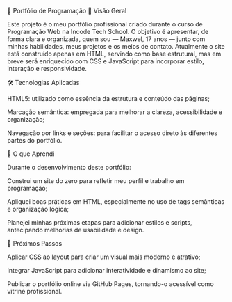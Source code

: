 💼 Portfólio de Programação
📖 Visão Geral

Este projeto é o meu portfólio profissional criado durante o curso de Programação Web na Incode Tech School. O objetivo é apresentar, de forma clara e organizada, quem sou — Maxwel, 17 anos — junto com minhas habilidades, meus projetos e os meios de contato.
Atualmente o site está construído apenas em HTML, servindo como base estrutural, mas em breve será enriquecido com CSS e JavaScript para incorporar estilo, interação e responsividade.

🛠 Tecnologias Aplicadas

HTML5: utilizado como essência da estrutura e conteúdo das páginas;

Marcação semântica: empregada para melhorar a clareza, acessibilidade e organização;

Navegação por links e seções: para facilitar o acesso direto às diferentes partes do portfólio.

🎯 O que Aprendi

Durante o desenvolvimento deste portfólio:

Construi um site do zero para refletir meu perfil e trabalho em programação;

Apliquei boas práticas em HTML, especialmente no uso de tags semânticas e organização lógica;

Planejei minhas próximas etapas para adicionar estilos e scripts, antecipando melhorias de usabilidade e design.


🚀 Próximos Passos

Aplicar CSS ao layout para criar um visual mais moderno e atrativo;

Integrar JavaScript para adicionar interatividade e dinamismo ao site;

Publicar o portfólio online via GitHub Pages, tornando-o acessível como vitrine profissional.
